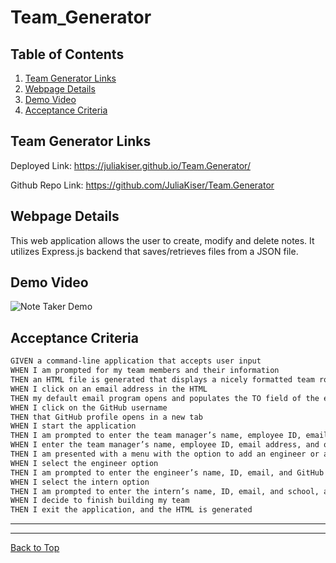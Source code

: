 # Team_Generator

## Table of Contents

1. [Team Generator Links](##Team-Generator-Links)
2. [Webpage Details](##Webpage-Details)
3. [Demo Video](##Demo-Video)
4. [Acceptance Criteria](##Acceptance-Criteria)

## Team Generator Links

Deployed Link: https://juliakiser.github.io/Team.Generator/

Github Repo Link: https://github.com/JuliaKiser/Team.Generator

## Webpage Details

This web application allows the user to create, modify and delete notes. It utilizes Express.js backend that saves/retrieves files from a JSON file.

## Demo Video

![Note Taker Demo](./Assets/TeamGen.gif)

## Acceptance Criteria

```md
GIVEN a command-line application that accepts user input
WHEN I am prompted for my team members and their information
THEN an HTML file is generated that displays a nicely formatted team roster based on user input
WHEN I click on an email address in the HTML
THEN my default email program opens and populates the TO field of the email with the address
WHEN I click on the GitHub username
THEN that GitHub profile opens in a new tab
WHEN I start the application
THEN I am prompted to enter the team manager’s name, employee ID, email address, and office number
WHEN I enter the team manager’s name, employee ID, email address, and office number
THEN I am presented with a menu with the option to add an engineer or an intern or to finish building my team
WHEN I select the engineer option
THEN I am prompted to enter the engineer’s name, ID, email, and GitHub username, and I am taken back to the menu
WHEN I select the intern option
THEN I am prompted to enter the intern’s name, ID, email, and school, and I am taken back to the menu
WHEN I decide to finish building my team
THEN I exit the application, and the HTML is generated
```

---

---

[Back to Top](##Table-of-Contents)
